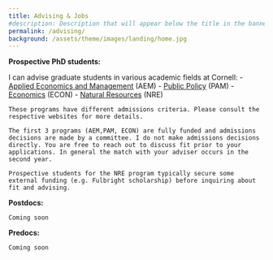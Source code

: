 ```yaml
---
title: Advising & Jobs
#description: Description that will appear below the title in the banner
permalink: /advising/
background: /assets/theme/images/landing/home.jpg
---
```


**Prospective PhD students:** 

 I can advise graduate students in various academic fields at Cornell: 
    - [Applied Economics and Management](https://dyson.cornell.edu/programs/graduate/phd/) (AEM)
    - [Public Policy](https://publicpolicy.cornell.edu/phd/) (PAM)
    - [Economics](https://economics.cornell.edu/prospective-incoming-grad-students) (ECON)
    - [Natural Resources](https://cals.cornell.edu/natural-resources-environment/degrees-programs/graduate) (NRE) 

    These programs have different admissions criteria. Please consult the respective websites for more details.

    The first 3 programs (AEM,PAM, ECON) are fully funded and admissions decisions are made by a committee. I do not make admissions decisions directly. You are free to reach out to discuss fit prior to your applications. In general the match with your adviser occurs in the second year.

    Prospective students for the NRE program typically secure some external funding (e.g. Fulbright scholarship) before inquiring about fit and advising.

**Postdocs:** 

    Coming soon

**Predocs:** 

    Coming soon
